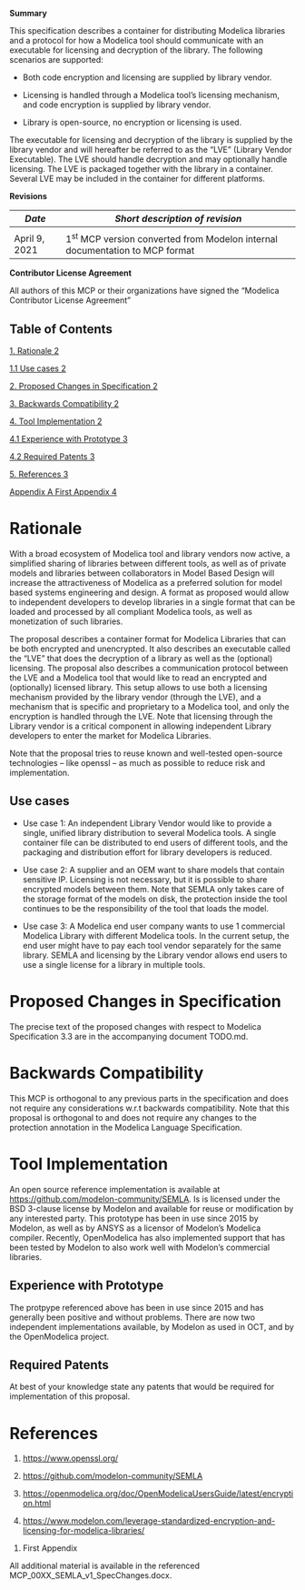 **Summary**

This specification describes a container for distributing Modelica
libraries and a protocol for how a Modelica tool should communicate with
an executable for licensing and decryption of the library. The following
scenarios are supported:

-   Both code encryption and licensing are supplied by library vendor.

-   Licensing is handled through a Modelica tool’s licensing mechanism,
    and code encryption is supplied by library vendor.

-   Library is open-source, no encryption or licensing is used.

The executable for licensing and decryption of the library is supplied
by the library vendor and will hereafter be referred to as the “LVE”
(Library Vendor Executable). The LVE should handle decryption and may
optionally handle licensing. The LVE is packaged together with the
library in a container. Several LVE may be included in the container for
different platforms.

**Revisions**

| *Date*        | *Short description of revision*                                                        |
|---------------|----------------------------------------------------------------------------------------|
|               |                                                                                        |
| April 9, 2021 | 1<sup>st</sup> MCP version converted from Modelon internal documentation to MCP format |

**Contributor License Agreement**

All authors of this MCP or their organizations have signed the “Modelica
Contributor License Agreement”

## Table of Contents

[1. Rationale 2](#rationale)

[1.1 Use cases 2](#use-cases)

[2. Proposed Changes in Specification
2](#proposed-changes-in-specification)

[3. Backwards Compatibility 2](#backwards-compatibility)

[4. Tool Implementation 2](#tool-implementation)

[4.1 Experience with Prototype 3](#experience-with-prototype)

[4.2 Required Patents 3](#required-patents)

[5. References 3](#references)

[Appendix A First Appendix 4](#_Toc402955200)

## 

# Rationale

With a broad ecosystem of Modelica tool and library vendors now active,
a simplified sharing of libraries between different tools, as well as of
private models and libraries between collaborators in Model Based Design
will increase the attractiveness of Modelica as a preferred solution for
model based systems engineering and design. A format as proposed would
allow to independent developers to develop libraries in a single format
that can be loaded and processed by all compliant Modelica tools, as
well as monetization of such libraries.

The proposal describes a container format for Modelica Libraries that
can be both encrypted and unencrypted. It also describes an executable
called the “LVE” that does the decryption of a library as well as the
(optional) licensing. The proposal also describes a communication
protocol between the LVE and a Modelica tool that would like to read an
encrypted and (optionally) licensed library. This setup allows to use
both a licensing mechanism provided by the library vendor (through the
LVE), and a mechanism that is specific and proprietary to a Modelica
tool, and only the encryption is handled through the LVE. Note that
licensing through the Library vendor is a critical component in allowing
independent Library developers to enter the market for Modelica
Libraries.

Note that the proposal tries to reuse known and well-tested open-source
technologies – like openssl – as much as possible to reduce risk and
implementation.

## Use cases

-   Use case 1: An independent Library Vendor would like to provide a
    single, unified library distribution to several Modelica tools. A
    single container file can be distributed to end users of different
    tools, and the packaging and distribution effort for library
    developers is reduced.

-   Use case 2: A supplier and an OEM want to share models that contain
    sensitive IP. Licensing is not necessary, but it is possible to
    share encrypted models between them. Note that SEMLA only takes care
    of the storage format of the models on disk, the protection inside
    the tool continues to be the responsibility of the tool that loads
    the model.

-   Use case 3: A Modelica end user company wants to use 1 commercial
    Modelica Library with different Modelica tools. In the current
    setup, the end user might have to pay each tool vendor separately
    for the same library. SEMLA and licensing by the Library vendor
    allows end users to use a single license for a library in multiple
    tools.

# Proposed Changes in Specification

The precise text of the proposed changes with respect to Modelica
Specification 3.3 are in the accompanying document
TODO.md.

# Backwards Compatibility

This MCP is orthogonal to any previous parts in the specification and
does not require any considerations w.r.t backwards compatibility. Note
that this proposal is orthogonal to and does not require any changes to
the protection annotation in the Modelica Language Specification.

# Tool Implementation

An open source reference implementation is available at
<https://github.com/modelon-community/SEMLA>. Is is licensed under the
BSD 3-clause license by Modelon and available for reuse or modification
by any interested party. This prototype has been in use since 2015 by
Modelon, as well as by ANSYS as a licensor of Modelon’s Modelica
compiler. Recently, OpenModelica has also implemented support that has
been tested by Modelon to also work well with Modelon’s commercial
libraries.

## Experience with Prototype

The protpype referenced above has been in use since 2015 and has
generally been positive and without problems. There are now two
independent implementations available, by Modelon as used in OCT, and by 
the OpenModelica project.

## Required Patents

At best of your knowledge state any patents that would be required for
implementation of this proposal.

# References

1.  <https://www.openssl.org/>

2.  <https://github.com/modelon-community/SEMLA>

3.  <https://openmodelica.org/doc/OpenModelicaUsersGuide/latest/encryption.html>

4.  <https://www.modelon.com/leverage-standardized-encryption-and-licensing-for-modelica-libraries/>

<!-- -->

1.  <span id="_Toc402955200" class="anchor"></span>First Appendix

All additional material is available in the referenced
MCP_00XX_SEMLA_v1_SpecChanges.docx.
